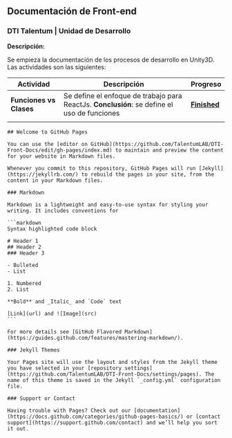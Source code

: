 ## Documentación de Front-end
### DTI Talentum | Unidad de Desarrollo
**Descripción:**  

Se empieza la documentación de los procesos de desarrollo en Unity3D. Las actividades son las siguientes:


| Actividad | Descripción | Progreso |
| --------- | ----------- | -------- |
| **Funciones vs Clases** | Se define el enfoque de trabajo para ReactJs. **Conclusión**: se define el uso de funciones | **[Finished](https://drive.google.com/file/d/1TWE9MPc-6f9fq_ertuKfus0HtyR1zFpi/view?usp=sharing)** |
||||







````
## Welcome to GitHub Pages

You can use the [editor on GitHub](https://github.com/TalentumLAB/DTI-Front-Docs/edit/gh-pages/index.md) to maintain and preview the content for your website in Markdown files.

Whenever you commit to this repository, GitHub Pages will run [Jekyll](https://jekyllrb.com/) to rebuild the pages in your site, from the content in your Markdown files.

### Markdown

Markdown is a lightweight and easy-to-use syntax for styling your writing. It includes conventions for

```markdown
Syntax highlighted code block

# Header 1
## Header 2
### Header 3

- Bulleted
- List

1. Numbered
2. List

**Bold** and _Italic_ and `Code` text

[Link](url) and ![Image](src)
```

For more details see [GitHub Flavored Markdown](https://guides.github.com/features/mastering-markdown/).

### Jekyll Themes

Your Pages site will use the layout and styles from the Jekyll theme you have selected in your [repository settings](https://github.com/TalentumLAB/DTI-Front-Docs/settings/pages). The name of this theme is saved in the Jekyll `_config.yml` configuration file.

### Support or Contact

Having trouble with Pages? Check out our [documentation](https://docs.github.com/categories/github-pages-basics/) or [contact support](https://support.github.com/contact) and we’ll help you sort it out.
